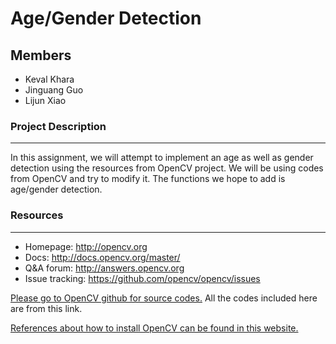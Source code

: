 # Age/Gender Detection

## Members

* Keval Khara  
* Jinguang Guo  
* Lijun Xiao  

### Project Description
----------------------------------------------------------------------------------------------------------------------------
In this assignment, we will attempt to implement an age as well as gender detection using the resources from OpenCV project. We will be using codes from OpenCV and try to modify it. The functions we hope to add is age/gender detection.

### Resources
----------------------------------------------------------------------------------------------------------------------------
* Homepage: <http://opencv.org>
* Docs: <http://docs.opencv.org/master/>
* Q&A forum: <http://answers.opencv.org>
* Issue tracking: <https://github.com/opencv/opencv/issues>

[Please go to OpenCV github for source codes.](https://github.com/opencv/opencv "https://github.com/opencv/opencv") All the codes included here are from this link. 

[References about how to install OpenCV can be found in this website.](http://docs.opencv.org/3.2.0/d5/de5/tutorial_py_setup_in_windows.html "http://docs.opencv.org/3.2.0/d5/de5/tutorial_py_setup_in_windows.html")

